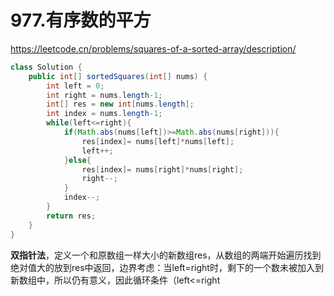# 977.有序数的平方

https://leetcode.cn/problems/squares-of-a-sorted-array/description/

```java
class Solution {
    public int[] sortedSquares(int[] nums) {
        int left = 0;
        int right = nums.length-1;
        int[] res = new int[nums.length];
        int index = nums.length-1;
        while(left<=right){
            if(Math.abs(nums[left])>=Math.abs(nums[right])){
                res[index]= nums[left]*nums[left];
                left++;
            }else{
                res[index]= nums[right]*nums[right];
                right--;
            }
            index--;
        }
        return res;
    }
}
```

**双指针法**，定义一个和原数组一样大小的新数组res，从数组的两端开始遍历找到绝对值大的放到res中返回，边界考虑：当left=right时，剩下的一个数未被加入到新数组中，所以仍有意义，因此循环条件（left<=right